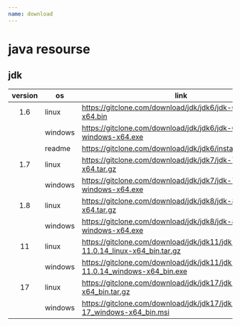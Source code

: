 ```yaml
---
name: download
---
```


# java resourse

## jdk

| version | os      | link                                                         |
| :-----: | ------- | ------------------------------------------------------------ |
|   1.6   | linux   | https://gitclone.com/download/jdk/jdk6/jdk-6u45-linux-x64.bin |
|         | windows | https://gitclone.com/download/jdk/jdk6/jdk-6u45-windows-x64.exe |
|         | readme  | https://gitclone.com/download/jdk/jdk6/install_jdk_linux.txt |
|   1.7   | linux   | https://gitclone.com/download/jdk/jdk7/jdk-7u80-linux-x64.tar.gz |
|         | windows | https://gitclone.com/download/jdk/jdk7/jdk-7u80-windows-x64.exe |
|   1.8   | linux   | https://gitclone.com/download/jdk/jdk8/jdk-8u321-linux-x64.tar.gz |
|         | windows | https://gitclone.com/download/jdk/jdk8/jdk-8u321-windows-x64.exe |
|   11    | linux   | https://gitclone.com/download/jdk/jdk11/jdk-11.0.14_linux-x64_bin.tar.gz |
|         | windows | https://gitclone.com/download/jdk/jdk11/jdk-11.0.14_windows-x64_bin.exe |
|   17    | linux   | https://gitclone.com/download/jdk/jdk17/jdk-17_linux-x64_bin.tar.gz |
|         | windows | https://gitclone.com/download/jdk/jdk17/jdk-17_windows-x64_bin.msi |



